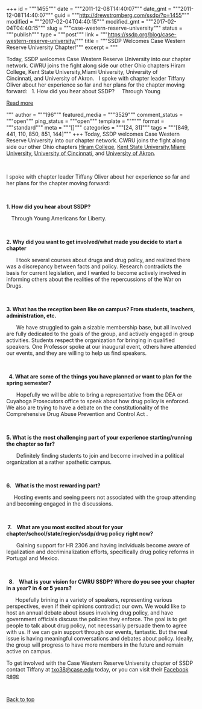 +++
id = """1455"""
date = """2011-12-08T14:40:07"""
date_gmt = """2011-12-08T14:40:07"""
guid = """http://drewstromberg.com/ssdp/?p=1455"""
modified = """2017-02-04T04:40:15"""
modified_gmt = """2017-02-04T04:40:15"""
slug = """case-western-reserve-university"""
status = """publish"""
type = """post"""
link = """https://ssdp.org/blog/case-western-reserve-university/"""
title = """SSDP Welcomes Case Western Reserve University Chapter!"""
excerpt = """<p>Today, SSDP welcomes Case Western Reserve University into our chapter network. CWRU joins the fight along side our other Ohio chapters Hiram College, Kent State University,Miami University, University of Cincinnati, and University of Akron. &nbsp; I spoke with chapter leader Tiffany Oliver about her experience so far and her plans for the chapter moving forward: &nbsp; 1. How did you hear about SSDP?     Through Young</p>
<div class="h10"></div>
<p><a class="more-link2 flat" href="https://ssdp.org/blog/case-western-reserve-university/">Read more</a></p>
"""
author = """196"""
featured_media = """3529"""
comment_status = """open"""
ping_status = """open"""
template = """"""
format = """standard"""
meta = """[]"""
categories = """[24, 31]"""
tags = """[849, 441, 110, 850, 851, 144]"""
+++
Today, SSDP welcomes Case Western Reserve University into our chapter network. CWRU joins the fight along side our other Ohio chapters <a href="http://ssdp.org/chapters/midwest/ohio/hiram-college">Hiram College</a>, <a href="http://ssdp.org/chapters/midwest/ohio/kent-state-university">Kent State University</a>,<a href="http://ssdp.org/chapters/midwest/ohio/miami-university">Miami University</a>, <a href="http://ssdp.org/chapters/midwest/ohio/university-of-cincinnati">University of Cincinnati</a>, and <a href="http://ssdp.org/chapters/midwest/ohio/university-of-akron">University of Akron</a>.



&nbsp;



I spoke with chapter leader Tiffany Oliver about her experience so far and her plans for the chapter moving forward:



&nbsp;



<strong>1. How did you hear about SSDP?</strong>



<strong>    </strong>Through Young Americans for Liberty.



<strong>   </strong>



<strong>2. Why did you want to get involved/what made you decide to start a chapter</strong>



<strong>        </strong>I took several courses about drugs and drug policy, and realized there was a discrepancy between facts and policy. Research contradicts the basis for current legislation, and I wanted to become actively involved in informing others about the realities of the repercussions of the War on Drugs.



&nbsp;



<strong>3. What has the reception been like on campus? From students, teachers, administration, etc.     </strong>



<strong>        </strong>We have struggled to gain a sizable membership base, but all involved are fully dedicated to the goals of the group, and actively engaged in group activities. Students respect the organization for bringing in qualified speakers. One Professor spoke at our inaugural event, others have attended our events, and they are willing to help us find speakers.



&nbsp;



<strong>  4. What are some of the things you have planned or want to plan for the spring semester?</strong>



<strong>        </strong>Hopefully we will be able to bring a representative from the DEA or Cuyahoga Prosecutors office to speak about how drug policy is enforced. We also are trying to have a debate on the constitutionality of the Comprehensive Drug Abuse Prevention and Control Act .



<strong>   </strong>



<strong>5. What is the most challenging part of your experience starting/running the chapter so far?</strong>



<strong>        </strong>Definitely finding students to join and become involved in a political organization at a rather apathetic campus.



&nbsp;



<strong>6.   What is the most rewarding part? </strong>



<strong>      </strong>Hosting events and seeing peers not associated with the group attending and becoming engaged in the discussions.



&nbsp;



<strong> 7.    What are you most excited about for your chapter/school/state/region/ssdp/drug policy right now?</strong>



<strong>        </strong>Gaining support for HR 2306 and having individuals become aware of legalization and decriminalization efforts, specifically drug policy reforms in Portugal and Mexico.



<strong>    </strong>



<strong>  8.    What is your vision for CWRU SSDP? Where do you see your chapter in a year? in 4 or 5 years?</strong>



<strong>      </strong> Hopefully brining in a variety of speakers, representing various perspectives, even if their opinions contradict our own. We would like to host an annual debate about issues involving drug policy, and have government officials discuss the policies they enforce. The goal is to get people to talk about drug policy, not necessarily persuade them to agree with us. If we can gain support through our events, fantastic. But the real issue is having meaningful conversations and debates about policy. Ideally, the group will progress to have more members in the future and remain active on campus.



To get involved with the Case Western Reserve University chapter of SSDP contact Tiffany at <a href="mailto:txo38@case.edu">txo38@case.edu</a> today, or you can visit their <a href="http://www.facebook.com/pages/Students-for-Sensible-Drug-Policy-CWRU-Chapter/120623187989390">Facebook page</a>



&nbsp;



<a title="Back to Top" href="http://ssdp.org/news/blog/case-western-reserve-university#top">Back to top</a>
